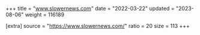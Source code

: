 +++
title = "www.slowernews.com"
date = "2022-03-22"
updated = "2023-08-06"
weight = 116189

[extra]
source = "https://www.slowernews.com/"
ratio = 20
size = 113
+++
